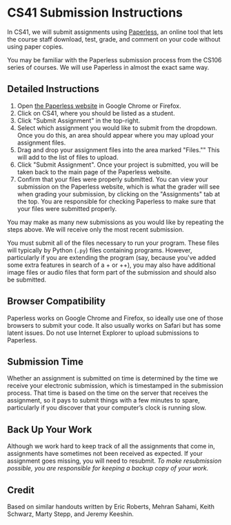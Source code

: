 # CS41 Submission Instructions

In CS41, we will submit assignments using [Paperless](https://paperless.stanford.edu/), an online tool that lets the course staff download, test, grade, and comment on your code without using paper copies.

You may be familiar with the Paperless submission process from the CS106 series of courses. We will use Paperless in almost the exact same way.

## Detailed Instructions

1. Open [the Paperless website](https://paperless.stanford.edu) in Google Chrome or Firefox.
2. Click on CS41, where you should be listed as a student.
3. Click "Submit Assignment" in the top-right.
4. Select which assignment you would like to submit from the dropdown. Once you do this, an area should appear where you may upload your assignment files.
5. Drag and drop your assignment files into the area marked "Files."" This will add to the list of files to upload. 
6. Click "Submit Assignment". Once your project is submitted, you will be taken back to the main page of the Paperless website.
7. Confirm that your files were properly submitted. You can view your submission on the Paperless website, which is what the grader will see when grading your submission, by clicking on the "Assignments" tab at the top. You are responsible for checking Paperless to make sure that your files were submitted properly.

You may make as many new submissions as you would like by repeating the steps above. We will receive only the most recent submission.

You must submit all of the files necessary to run your program. These files will typically by Python (`.py`) files containing programs. However, particularly if you are extending the program (say, because you've added some extra features in search of a + or ++), you may also have additional image files or audio files that form part of the submission and should also be submitted.

## Browser Compatibility

Paperless works on Google Chrome and Firefox, so ideally use one of those browsers to submit your code. It also usually works on Safari but has some latent issues. Do not use Internet Explorer to upload submissions to Paperless.

## Submission Time

Whether an assignment is submitted on time is determined by the time we receive your electronic submission, which is timestamped in the submission process. That time is based on the time on the server that receives the assignment, so it pays to submit
things with a few minutes to spare, particularly if you discover that your computer’s clock is running
slow.

## Back Up Your Work

Although we work hard to keep track of all the assignments that come in, assignments have sometimes not been received as expected. If your assignment goes missing, you will need to resubmit. *To make resubmission possible, you are responsible for keeping a backup copy of your work.*

## Credit

Based on similar handouts written by Eric Roberts, Mehran Sahami, Keith Schwarz, Marty Stepp, and Jeremy Keeshin.
